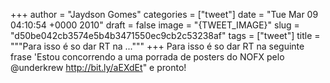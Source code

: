 
+++
author = "Jaydson Gomes"
categories = ["tweet"]
date = "Tue Mar 09 04:10:54 +0000 2010"
draft = false
image = "{TWEET_IMAGE}"
slug = "d50be042cb3574e5b4b3471550ec9cb2c53238af"
tags = ["tweet"]
title = """Para isso é so dar RT na ..."""
+++
Para isso é so dar RT na seguinte frase 'Estou concorrendo a uma porrada de posters do NOFX pelo @underkrew http://bit.ly/aEXdEt" e pronto!

